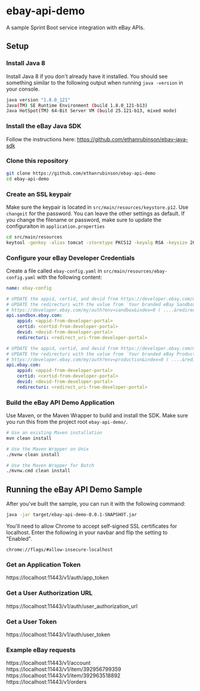 # ebay-api-demo

A sample Sprint Boot service integration with eBay APIs.

## Setup

### Install Java 8

Install Java 8 if you don't already have it installed. You should see something similar to the following output when running `java -version` in your console.

```bash
java version "1.8.0_121"
Java(TM) SE Runtime Environment (build 1.8.0_121-b13)
Java HotSpot(TM) 64-Bit Server VM (build 25.121-b13, mixed mode)
```

### Install the eBay Java SDK

Follow the instructions here: https://github.com/ethanrubinson/ebay-java-sdk


### Clone this repository

```bash
git clone https://github.com/ethanrubinson/ebay-api-demo
cd ebay-api-demo
```

### Create an SSL keypair

Make sure the keypair is located in `src/main/resources/keystore.p12`. Use `changeit` for the password. You can leave the other settings as default. If you change the filename or password, make sure to update the configuraiton in `application.properties`

```bash
cd src/main/resources
keytool -genkey -alias tomcat -storetype PKCS12 -keyalg RSA -keysize 2048 -keystore keystore.p12 -validity 3650
```

### Configure your eBay Developer Credentials

Create a file called `ebay-config.yaml` in `src/main/resources/ebay-config.yaml` with the following content:

```yaml
name: ebay-config

# UPDATE the appid, certid, and devid from https://developer.ebay.com/my/keys
# UPDATE the redirecturi with the value from `Your branded eBay Sandbox Sign In (OAuth)`
# https://developer.ebay.com/my/auth?env=sandbox&index=0 ( ....&redirect_uri=<USE_THIS_VALUE>&scope=...)
api.sandbox.ebay.com:
    appid: <appid-from-developer-portal>
    certid: <certid-from-developer-portal>
    devid: <devid-from-developer-portal>
    redirecturi: <redirect_uri-from-developer-portal>

# UPDATE the appid, certid, and devid from https://developer.ebay.com/my/keys
# UPDATE the redirecturi with the value from `Your branded eBay Production Sign In (OAuth)`
# https://developer.ebay.com/my/auth?env=production&index=0 ( ....&redirect_uri=<USE_THIS_VALUE>&scope=...)
api.ebay.com:
    appid: <appid-from-developer-portal>
    certid: <certid-from-developer-portal>
    devid: <devid-from-developer-portal>
    redirecturi: <redirect_uri-from-developer-portal>
```

### Build the eBay API Demo Application

Use Maven, or the Maven Wrapper to build and install the SDK. Make sure you run this from the project root `ebay-api-demo/`.

```bash
# Use an existing Maven installation
mvn clean install

# Use the Maven Wrapper on Unix
./mvnw clean install

# Use the Maven Wrapper for Batch
./mvnw.cmd clean install
```

## Running the eBay API Demo Sample

After you've built the sample, you can run it with the following command:

```bash
java -jar target/ebay-api-demo-0.0.1-SNAPSHOT.jar
```

You'll need to allow Chrome to accept self-signed SSL certificates for localhost. Enter the following in your navbar and flip the setting to "Enabled".

```
chrome://flags/#allow-insecure-localhost
```

### Get an Application Token

https://localhost:11443/v1/auth/app_token

### Get a User Authorization URL

https://localhost:11443/v1/auth/user_authorization_url

### Get a User Token

https://localhost:11443/v1/auth/user_token

### Example eBay requests

https://localhost:11443/v1/account
https://localhost:11443/v1/item/392956799359
https://localhost:11443/v1/item/392963518892
https://localhost:11443/v1/orders